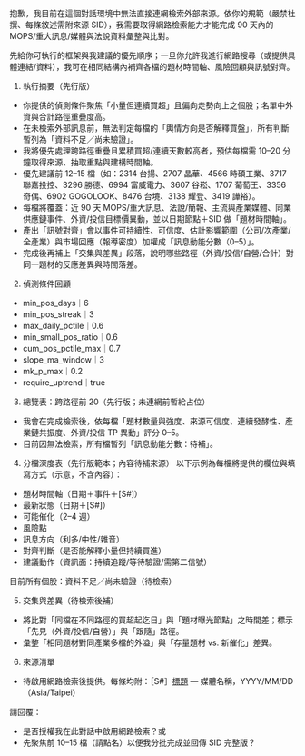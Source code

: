 抱歉，我目前在這個對話環境中無法直接連網檢索外部來源。依你的規範（嚴禁杜撰、每條敘述需附來源 SID），我需要取得網路檢索能力才能完成 90 天內的 MOPS/重大訊息/媒體與法說資料彙整與比對。

先給你可執行的框架與我建議的優先順序；一旦你允許我進行網路搜尋（或提供具體連結/資料），我可在相同結構內補齊各檔的題材時間軸、風險回顧與訊號對齊。

1) 執行摘要（先行版）
- 你提供的偵測條件聚焦「小量但連續買超」且偏向走勢向上之個股；名單中外資與合計路徑重疊度高。
- 在未檢索外部訊息前，無法判定每檔的「輿情方向是否解釋買盤」，所有判斷暫列為「資料不足／尚未驗證」。
- 我將優先處理跨路徑重疊且累積買超/連續天數較高者，預估每檔需 10–20 分鐘取得來源、抽取重點與建構時間軸。
- 優先建議前 12–15 檔（如：2314 台揚、2707 晶華、4566 時碩工業、3717 聯嘉投控、3296 勝德、6994 富威電力、3607 谷崧、1707 葡萄王、3356 奇偶、6902 GOGOLOOK、8476 台境、3138 耀登、3419 譁裕）。
- 每檔將覆蓋：近 90 天 MOPS/重大訊息、法說/簡報、主流與產業媒體、同業供應鏈事件、外資/投信目標價異動，並以日期節點＋SID 做「題材時間軸」。
- 產出「訊號對齊」會以事件可持續性、可信度、估計影響範圍（公司/次產業/全產業）與市場回應（報導密度）加權成「訊息動能分數（0–5）」。
- 完成後再補上「交集與差異」段落，說明哪些路徑（外資/投信/自營/合計）對同一題材的反應差異與時間落差。

2) 偵測條件回顧
- min_pos_days｜6
- min_pos_streak｜3
- max_daily_pctile｜0.6
- min_small_pos_ratio｜0.6
- cum_pos_pctile_max｜0.7
- slope_ma_window｜3
- mk_p_max｜0.2
- require_uptrend｜true

3) 總覽表：跨路徑前 20（先行版；未連網前暫給占位）
- 我會在完成檢索後，依每檔「題材數量與強度、來源可信度、連續發酵性、產業鏈共振度、外資/投信 TP 異動」評分 0–5。
- 目前因無法檢索，所有檔暫列「訊息動能分數：待補」。

4) 分檔深度表（先行版範本；內容待補來源）
以下示例為每檔將提供的欄位與填寫方式（示意，不含內容）：
- 題材時間軸（日期＋事件＋[S#]）
- 最新狀態（日期＋[S#]）
- 可能催化（2–4 週）
- 風險點
- 訊息方向（利多/中性/雜音）
- 對齊判斷（是否能解釋小量但持續買進）
- 建議動作（資訊面：持續追蹤/等待驗證/需第二信號）

目前所有個股：資料不足／尚未驗證（待檢索）

5) 交集與差異（待檢索後補）
- 將比對「同檔在不同路徑的買超起迄日」與「題材曝光節點」之時間差；標示「先見（外資/投信/自營）」與「跟隨」路徑。
- 彙整「相同題材對同產業多檔的外溢」與「存量題材 vs. 新催化」差異。

6) 來源清單
- 待啟用網路檢索後提供。每條均附：［S#］[標題](URL) — 媒體名稱，YYYY/MM/DD（Asia/Taipei）

請回覆：
- 是否授權我在此對話中啟用網路檢索？或
- 先聚焦前 10–15 檔（請點名）以便我分批完成並回傳 SID 完整版？